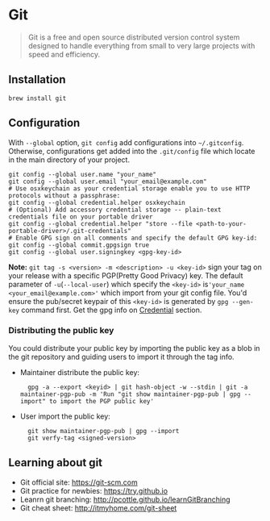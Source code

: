 # Git

> Git is a free and open source distributed version control system designed to handle everything from small to very large projects with speed and efficiency.

## Installation

    brew install git
    
## Configuration

With `--global` option, `git config` add configurations into `~/.gitconfig`. Otherwise, configurations get added into the `.git/config` file which locate in the main directory of your project.

```shell
git config --global user.name "your_name"
git config --global user.email "your_email@example.com"
# Use osxkeychain as your credential storage enable you to use HTTP protocols without a passphrase:
git config --global credential.helper osxkeychain
# (Optional) Add accessory credential storage -- plain-text credentials file on your portable driver
git config --global credential.helper "store --file <path-to-your-portable-driver>/.git-credentials"
# Enable GPG sign on all comments and specify the default GPG key-id:
git config --global commit.gpgsign true
git config --global user.signingkey <gpg-key-id>
```

**Note:** `git tag -s <version> -m <description> -u <key-id>` sign your tag on your release with a specific PGP(Pretty Good Privacy) key. The default parameter of `-u`(`--local-user`) which specify the `<key-id>` is`'your_name <your_email@example.com>'` which import from your git config file. You'd ensure the pub/secret keypair of this `<key-id>` is generated by `gpg --gen-key` command first. Get the gpg info on [Credential](../credential/README.html#GPG) section.

### Distributing the public key

You could distribute your public key by importing the public key as a blob in the git repository and guiding users to import it through the tag info.

* Maintainer distribute the public key:

        gpg -a --export <keyid> | git hash-object -w --stdin | git -a maintainer-pgp-pub -m 'Run "git show maintainer-pgp-pub | gpg --import" to import the PGP public key'

* User import the public key:

        git show maintainer-pgp-pub | gpg --import
        git verfy-tag <signed-version>

## Learning about git

* Git official site: <https://git-scm.com>
* Git practice for newbies: <https://try.github.io>
* Leanrn git branching: <http://pcottle.github.io/learnGitBranching>
* Git cheat sheet: <http://itmyhome.com/git-sheet>


